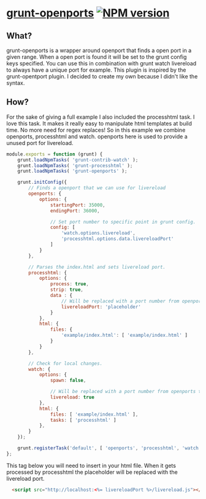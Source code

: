 [grunt-openports](http://baijs.com/grunt-openports) [![NPM version][npm-image]][npm-url]
==================================================
What?
--------------------------------------
grunt-openports is a wrapper around openport that finds a open port in a given range. When a open port is found it will be set to the grunt config keys specified.
You can use this in combination with grunt watch livereload to always have a unique port for example. This plugin is inspired by the grunt-opentport plugin. I decided to create my own because I didn't like the syntax.

How?
--------------------------------------
For the sake of giving a full example I also included the processhtml task. I love this task. It makes it really easy to manipulate html templates at build time. No more need for regex replaces! So in this example we combine openports, processhtml and watch. openports here is used to provide a unused port for livereload.

```js
module.exports = function (grunt) {
    grunt.loadNpmTasks( 'grunt-contrib-watch' );
    grunt.loadNpmTasks( 'grunt-processhtml' );
    grunt.loadNpmTasks( 'grunt-openports' );

    grunt.initConfig({
        // Finds a openport that we can use for livereload
        openports: {
            options: {
                startingPort: 35000,
                endingPort: 36000,

                // Set port number to specific point in grunt config.
                config: [
                    'watch.options.livereload',
                    'processhtml.options.data.livereloadPort'
                ]
            }
        },

        // Parses the index.html and sets livereload port.
        processhtml: {
            options: {
                process: true,
                strip: true,
                data : {
                    // Will be replaced with a port number from openports task.
                    livereloadPort: 'placeholder'
                }
            },
            html: {
                files: {
                    'example/index.html': [ 'example/index.html' ]
                }
            }
        },

        // Check for local changes.
        watch: {
            options: {
                spawn: false,

                // Will be replaced with a port number from openports task.
                livereload: true
            },
            html: {
                files: [ 'example/index.html' ],
                tasks: [ 'processhtml' ]
            },
        }
    });

    grunt.registerTask('default', [ 'openports', 'processhtml', 'watch' ]);
};
```

This tag below you will need to insert in your html file. When it gets processed by processhtml the placeholder will be replaced with the livereload port.
```html
  <script src="http://localhost:<%= livereloadPort %>/livereload.js"></script>
```

[npm-image]: https://badge.fury.io/js/grunt-openports.png
[npm-url]: http://badge.fury.io/js/grunt-openports

